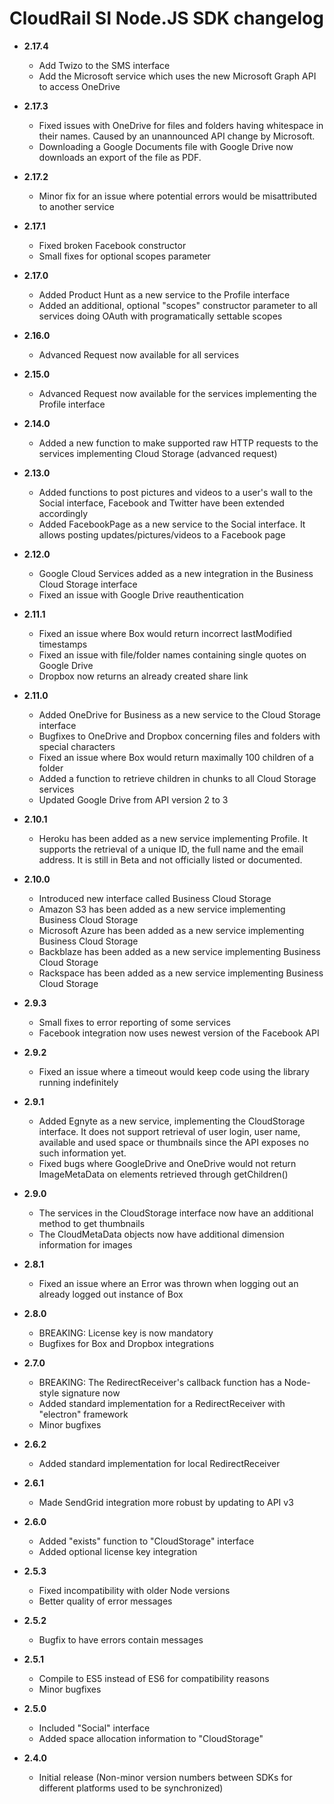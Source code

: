 # CloudRail SI Node.JS SDK changelog

* **2.17.4**
  * Add Twizo to the SMS interface
  * Add the Microsoft service which uses the new Microsoft Graph API to access OneDrive

* **2.17.3**
  * Fixed issues with OneDrive for files and folders having whitespace in their names. Caused by an unannounced API change by Microsoft.
  * Downloading a Google Documents file with Google Drive now downloads an export of the file as PDF.

* **2.17.2**
  * Minor fix for an issue where potential errors would be misattributed to another service

* **2.17.1**
  * Fixed broken Facebook constructor
  * Small fixes for optional scopes parameter

* **2.17.0**
  * Added Product Hunt as a new service to the Profile interface
  * Added an additional, optional "scopes" constructor parameter to all services doing OAuth with programatically settable scopes
  
* **2.16.0**
  * Advanced Request now available for all services

* **2.15.0**
  * Advanced Request now available for the services implementing the Profile interface

* **2.14.0**
  * Added a new function to make supported raw HTTP requests to the services implementing Cloud Storage (advanced request)

* **2.13.0**
  * Added functions to post pictures and videos to a user's wall to the Social interface, Facebook and Twitter have been extended accordingly
  * Added FacebookPage as a new service to the Social interface. It allows posting updates/pictures/videos to a Facebook page

* **2.12.0**
  * Google Cloud Services added as a new integration in the Business Cloud Storage interface
  * Fixed an issue with Google Drive reauthentication

* **2.11.1**
  * Fixed an issue where Box would return incorrect lastModified timestamps
  * Fixed an issue with file/folder names containing single quotes on Google Drive
  * Dropbox now returns an already created share link 

* **2.11.0**
  * Added OneDrive for Business as a new service to the Cloud Storage interface
  * Bugfixes to OneDrive and Dropbox concerning files and folders with special characters
  * Fixed an issue where Box would return maximally 100 children of a folder
  * Added a function to retrieve children in chunks to all Cloud Storage services
  * Updated Google Drive from API version 2 to 3

* **2.10.1**
  * Heroku has been added as a new service implementing Profile. 
  It supports the retrieval of a unique ID, the full name and the email address.
  It is still in Beta and not officially listed or documented.

* **2.10.0**
  * Introduced new interface called Business Cloud Storage
  * Amazon S3 has been added as a new service implementing Business Cloud Storage
  * Microsoft Azure has been added as a new service implementing Business Cloud Storage
  * Backblaze has been added as a new service implementing Business Cloud Storage
  * Rackspace has been added as a new service implementing Business Cloud Storage

* **2.9.3**
  * Small fixes to error reporting of some services
  * Facebook integration now uses newest version of the Facebook API
  
* **2.9.2**
  * Fixed an issue where a timeout would keep code using the library running indefinitely
  
* **2.9.1**
  * Added Egnyte as a new service, implementing the CloudStorage interface. 
    It does not support retrieval of user login, user name, available and 
    used space or thumbnails since the API exposes no such information yet.
  * Fixed bugs where GoogleDrive and OneDrive would not return ImageMetaData
    on elements retrieved through getChildren()
  
* **2.9.0**
  * The services in the CloudStorage interface now have an additional method to get thumbnails
  * The CloudMetaData objects now have additional dimension information for images
  
* **2.8.1**
  * Fixed an issue where an Error was thrown when logging out an already logged out instance of Box
  
* **2.8.0**
  * BREAKING: License key is now mandatory
  * Bugfixes for Box and Dropbox integrations

* **2.7.0**
  * BREAKING: The RedirectReceiver's callback function has a Node-style signature now
  * Added standard implementation for a RedirectReceiver with "electron" framework
  * Minor bugfixes
  
* **2.6.2**
  * Added standard implementation for local RedirectReceiver
  
* **2.6.1**
  * Made SendGrid integration more robust by updating to API v3
  
* **2.6.0**
  * Added "exists" function to "CloudStorage" interface
  * Added optional license key integration  
  
* **2.5.3**
  * Fixed incompatibility with older Node versions
  * Better quality of error messages  
  
* **2.5.2**
  * Bugfix to have errors contain messages  
  
* **2.5.1**
  * Compile to ES5 instead of ES6 for compatibility reasons
  * Minor bugfixes
    
* **2.5.0**
  * Included "Social" interface
  * Added space allocation information to "CloudStorage"  
  
* **2.4.0**
  * Initial release (Non-minor version numbers between SDKs for different platforms used to be synchronized)





  

  



